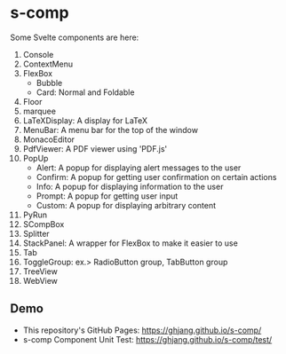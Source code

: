 # s-comp

Some Svelte components are here:

1. Console
1. ContextMenu
1. FlexBox
   * Bubble
   * Card: Normal and Foldable
1. Floor
1. marquee
1. LaTeXDisplay: A display for LaTeX
1. MenuBar: A menu bar for the top of the window
1. MonacoEditor
1. PdfViewer: A PDF viewer using 'PDF.js'
1. PopUp
   * Alert: A popup for displaying alert messages to the user
   * Confirm: A popup for getting user confirmation on certain actions
   * Info: A popup for displaying information to the user
   * Prompt: A popup for getting user input
   * Custom: A popup for displaying arbitrary content
1. PyRun
1. SCompBox
1. Splitter
1. StackPanel: A wrapper for FlexBox to make it easier to use
1. Tab
1. ToggleGroup: ex.> RadioButton group, TabButton group
1. TreeView
1. WebView

## Demo

* This repository's GitHub Pages: <https://ghjang.github.io/s-comp/>
* s-comp Component Unit Test: <https://ghjang.github.io/s-comp/test/>
